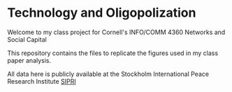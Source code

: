 # Technology and Oligopolization

Welcome to my class project for Cornell's INFO/COMM 4360 Networks and Social Capital

This repository contains the files to replicate the figures used in my class paper analysis.

All data here is publicly available at the Stockholm International Peace Research Institute [SIPRI](https://www.sipri.org/databases/milex)

